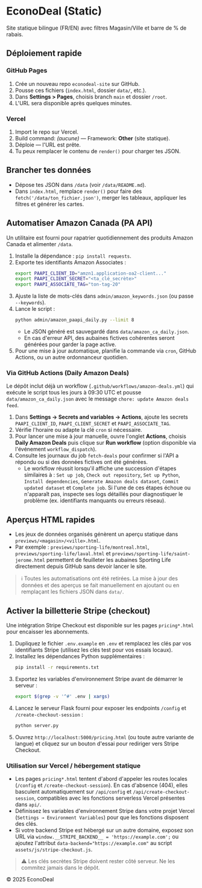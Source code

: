 # EconoDeal (Static)

Site statique bilingue (FR/EN) avec filtres Magasin/Ville et barre de % de rabais.

## Déploiement rapide

### GitHub Pages
1. Crée un nouveau repo `econodeal-site` sur GitHub.
2. Pousse ces fichiers (`index.html`, dossier `data/`, etc.).
3. Dans **Settings > Pages**, choisis branch `main` et dossier `/root`.
4. L'URL sera disponible après quelques minutes.

### Vercel
1. Import le repo sur Vercel.
2. Build command: *(aucune)* — Framework: **Other** (site statique).
3. Déploie — l'URL est prête.
4. Tu peux remplacer le contenu de `render()` pour charger tes JSON.

## Brancher tes données
- Dépose tes JSON dans `/data` (voir `/data/README.md`).
- Dans `index.html`, remplace `render()` pour faire des `fetch('/data/ton_fichier.json')`,
  merger les tableaux, appliquer les filtres et générer les cartes.

## Automatiser Amazon Canada (PA API)
Un utilitaire est fourni pour rapatrier quotidiennement des produits Amazon Canada
et alimenter `/data`.

1. Installe la dépendance : `pip install requests`.
2. Exporte tes identifiants Amazon Associates :
   ```bash
   export PAAPI_CLIENT_ID="amzn1.application-oa2-client..."
   export PAAPI_CLIENT_SECRET="<ta_clé_secrète>"
   export PAAPI_ASSOCIATE_TAG="ton-tag-20"
   ```
3. Ajuste la liste de mots-clés dans `admin/amazon_keywords.json` (ou passe `--keywords`).
4. Lance le script :
   ```bash
   python admin/amazon_paapi_daily.py --limit 8
   ```
   - Le JSON généré est sauvegardé dans `data/amazon_ca_daily.json`.
   - En cas d'erreur API, des aubaines fictives cohérentes seront générées pour garder
     la page active.
5. Pour une mise à jour automatique, planifie la commande via `cron`, GitHub Actions,
   ou un autre ordonnanceur quotidien.

### Via GitHub Actions (Daily Amazon Deals)

Le dépôt inclut déjà un workflow (`.github/workflows/amazon-deals.yml`) qui exécute
le script tous les jours à 09:30 UTC et pousse `data/amazon_ca_daily.json` avec le
message `chore: update Amazon deals feed`.

1. Dans **Settings → Secrets and variables → Actions**, ajoute les secrets
   `PAAPI_CLIENT_ID`, `PAAPI_CLIENT_SECRET` et `PAAPI_ASSOCIATE_TAG`.
2. Vérifie l'horaire ou adapte la clé `cron` si nécessaire.
3. Pour lancer une mise à jour manuelle, ouvre l'onglet **Actions**, choisis
   **Daily Amazon Deals** puis clique sur **Run workflow** (option disponible via
   l'événement `workflow_dispatch`).
4. Consulte les journaux du job `fetch-deals` pour confirmer si l'API a répondu ou
   si des données fictives ont été générées.
   - Le workflow réussit lorsqu'il affiche une succession d'étapes similaires à :
     `Set up job`, `Check out repository`, `Set up Python`, `Install dependencies`,
     `Generate Amazon deals dataset`, `Commit updated dataset` et `Complete job`.
     Si l'une de ces étapes échoue ou n'apparaît pas, inspecte ses logs détaillés
     pour diagnostiquer le problème (ex. identifiants manquants ou erreurs réseau).

## Aperçus HTML rapides
- Les jeux de données organisés génèrent un aperçu statique dans `previews/<magasin>/<ville>.html`.
- Par exemple : `previews/sporting-life/montreal.html`, `previews/sporting-life/laval.html` et
  `previews/sporting-life/saint-jerome.html` permettent de feuilleter les aubaines Sporting Life
  directement depuis GitHub sans devoir lancer le site.

> ℹ️ Toutes les automatisations ont été retirées. La mise à jour des données et des aperçus se fait
manuellement en ajoutant ou en remplaçant les fichiers JSON dans `data/`.

## Activer la billetterie Stripe (checkout)

Une intégration Stripe Checkout est disponible sur les pages `pricing*.html` pour encaisser les
abonnements.

1. Dupliquez le fichier `.env.example` en `.env` et remplacez les clés par vos identifiants Stripe
   (utilisez les clés test pour vos essais locaux).
2. Installez les dépendances Python supplémentaires :
   ```bash
   pip install -r requirements.txt
   ```
3. Exportez les variables d'environnement Stripe avant de démarrer le serveur :
   ```bash
   export $(grep -v '^#' .env | xargs)
   ```
4. Lancez le serveur Flask fourni pour exposer les endpoints `/config` et
   `/create-checkout-session` :
   ```bash
   python server.py
   ```
5. Ouvrez `http://localhost:5000/pricing.html` (ou toute autre variante de langue) et cliquez sur
   un bouton d'essai pour rediriger vers Stripe Checkout.

### Utilisation sur Vercel / hébergement statique

- Les pages `pricing*.html` tentent d'abord d'appeler les routes locales (`/config` et
  `/create-checkout-session`). En cas d'absence (404), elles basculent automatiquement sur
  `/api/config` et `/api/create-checkout-session`, compatibles avec les fonctions serverless
  Vercel présentes dans `api/`.
- Définissez les variables d'environnement Stripe dans votre projet Vercel (`Settings → Environment
  Variables`) pour que les fonctions disposent des clés.
- Si votre backend Stripe est hébergé sur un autre domaine, exposez son URL via
  `window.__STRIPE_BACKEND__ = 'https://example.com';` ou ajoutez l'attribut
  `data-backend="https://example.com"` au script `assets/js/stripe-checkout.js`.

> ⚠️ Les clés secrètes Stripe doivent rester côté serveur. Ne les commitez jamais dans le dépôt.

© 2025 EconoDeal
